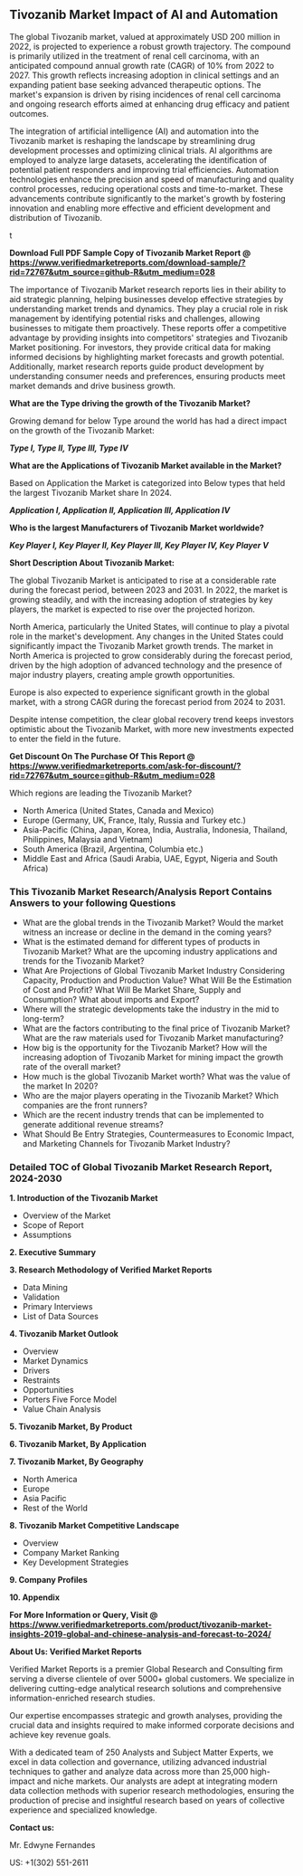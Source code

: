 <h2>Tivozanib Market Impact of AI and Automation</h2><p>The global Tivozanib market, valued at approximately USD 200 million in 2022, is projected to experience a robust growth trajectory. The compound is primarily utilized in the treatment of renal cell carcinoma, with an anticipated compound annual growth rate (CAGR) of 10% from 2022 to 2027. This growth reflects increasing adoption in clinical settings and an expanding patient base seeking advanced therapeutic options. The market's expansion is driven by rising incidences of renal cell carcinoma and ongoing research efforts aimed at enhancing drug efficacy and patient outcomes.</p><p>The integration of artificial intelligence (AI) and automation into the Tivozanib market is reshaping the landscape by streamlining drug development processes and optimizing clinical trials. AI algorithms are employed to analyze large datasets, accelerating the identification of potential patient responders and improving trial efficiencies. Automation technologies enhance the precision and speed of manufacturing and quality control processes, reducing operational costs and time-to-market. These advancements contribute significantly to the market's growth by fostering innovation and enabling more effective and efficient development and distribution of Tivozanib.</p>t</p><p id="" class=""><strong>Download Full PDF Sample Copy of Tivozanib Market Report @ <a href="https://www.verifiedmarketreports.com/download-sample/?rid=72767&utm_source=github-R&utm_medium=028" target="_blank">https://www.verifiedmarketreports.com/download-sample/?rid=72767&utm_source=github-R&utm_medium=028</a></strong></p><p>The importance of&nbsp;Tivozanib Market research reports lies in their ability to aid strategic planning, helping businesses develop effective strategies by understanding market trends and dynamics. They play a crucial role in risk management by identifying potential risks and challenges, allowing businesses to mitigate them proactively. These reports offer a competitive advantage by providing insights into competitors' strategies and Tivozanib Market positioning. For investors, they provide critical data for making informed decisions by highlighting market forecasts and growth potential. Additionally, market research reports guide product development by understanding consumer needs and preferences, ensuring products meet market demands and drive business growth.</p><p><strong>What are the&nbsp;Type driving the growth of the Tivozanib Market?</strong></p><p id="" class="">Growing demand for below Type around the world has had a direct impact on the growth of the Tivozanib Market:</p><em><strong>Type I, Type II, Type III, Type IV</strong></em></p><strong>What are the&nbsp;Applications&nbsp;of Tivozanib Market available in the Market?</strong></p><p id="" class="">Based on Application the Market is categorized into Below types that held the largest Tivozanib Market share In 2024.</p><em><strong>Application I, Application II, Application III, Application IV</strong></em></p><strong>Who is the largest Manufacturers of Tivozanib Market worldwide?</strong></p><p><em><strong>Key Player I, Key Player II, Key Player III, Key Player IV, Key Player V</strong></em></p><p id="" class=""><strong>Short Description About Tivozanib Market:</strong></p><p>The global Tivozanib Market is anticipated to rise at a considerable rate during the forecast period, between 2023 and 2031. In 2022, the market is growing steadily, and with the increasing adoption of strategies by key players, the market is expected to rise over the projected horizon.</p><p>North America, particularly the United States, will continue to play a pivotal role in the market's development. Any changes in the United States could significantly impact the Tivozanib Market growth trends. The market in North America is projected to grow considerably during the forecast period, driven by the high adoption of advanced technology and the presence of major industry players, creating ample growth opportunities.</p><p>Europe is also expected to experience significant growth in the global market, with a strong CAGR during the forecast period from 2024 to 2031.</p><p>Despite intense competition, the clear global recovery trend keeps investors optimistic about the Tivozanib Market, with more new investments expected to enter the field in the future.</p><p id="" class=""><strong>Get Discount On The Purchase Of This Report @ <a href="https://www.verifiedmarketreports.com/ask-for-discount/?rid=72767&utm_source=github-R&utm_medium=028" target="_blank">https://www.verifiedmarketreports.com/ask-for-discount/?rid=72767&utm_source=github-R&utm_medium=028</a></strong></p>Which regions are leading the Tivozanib Market?</p><ul><li>North America (United States, Canada and Mexico)</li><li>Europe (Germany, UK, France, Italy, Russia and Turkey etc.)</li><li>Asia-Pacific (China, Japan, Korea, India, Australia, Indonesia, Thailand, Philippines, Malaysia and Vietnam)</li><li>South America (Brazil, Argentina, Columbia etc.)</li><li>Middle East and Africa (Saudi Arabia, UAE, Egypt, Nigeria and South Africa)</li></ul><h3 id="" class="">This Tivozanib Market Research/Analysis Report Contains Answers to your following Questions</h3><ul><li>What are the global trends in the Tivozanib Market? Would the market witness an increase or decline in the demand in the coming years?</li><li>What is the estimated demand for different types of products in Tivozanib Market? What are the upcoming industry applications and trends for the Tivozanib Market?</li><li>What Are Projections of Global Tivozanib Market Industry Considering Capacity, Production and Production Value? What Will Be the Estimation of Cost and Profit? What Will Be Market Share, Supply and Consumption? What about imports and Export?</li><li>Where will the strategic developments take the industry in the mid to long-term?</li><li>What are the factors contributing to the final price of Tivozanib Market? What are the raw materials used for Tivozanib Market manufacturing?</li><li>How big is the opportunity for the Tivozanib Market? How will the increasing adoption of Tivozanib Market for mining impact the growth rate of the overall market?</li><li>How much is the global Tivozanib Market worth? What was the value of the market In 2020?</li><li>Who are the major players operating in the Tivozanib Market? Which companies are the front runners?</li><li>Which are the recent industry trends that can be implemented to generate additional revenue streams?</li><li>What Should Be Entry Strategies, Countermeasures to Economic Impact, and Marketing Channels for Tivozanib Market Industry?</li></ul><h3 id="" class="">Detailed TOC of Global Tivozanib Market Research Report, 2024-2030</h3><p id="" class=""><strong>1. Introduction of the Tivozanib Market</strong></p><ul><li>Overview of the Market</li><li>Scope of Report</li><li>Assumptions</li></ul><p id="" class=""><strong>2. Executive Summary</strong></p><p id="" class=""><strong>3. Research Methodology of Verified Market Reports</strong></p><ul><li>Data Mining</li><li>Validation</li><li>Primary Interviews</li><li>List of Data Sources</li></ul><p id="" class=""><strong>4. Tivozanib Market Outlook</strong></p><ul><li>Overview</li><li>Market Dynamics</li><li>Drivers</li><li>Restraints</li><li>Opportunities</li><li>Porters Five Force Model</li><li>Value Chain Analysis</li></ul><p id="" class=""><strong>5. Tivozanib Market, By Product</strong></p><p id="" class=""><strong>6. Tivozanib Market, By Application</strong></p><p id="" class=""><strong>7. Tivozanib Market, By Geography</strong></p><ul><li>North America</li><li>Europe</li><li>Asia Pacific</li><li>Rest of the World</li></ul><p id="" class=""><strong>8. Tivozanib Market Competitive Landscape</strong></p><ul><li>Overview</li><li>Company Market Ranking</li><li>Key Development Strategies</li></ul><p id="" class=""><strong>9. Company Profiles</strong></p><p id="" class=""><strong>10. Appendix</strong></p><p id="" class=""><strong>For More Information or Query, Visit @ <a href="https://www.verifiedmarketreports.com/product/tivozanib-market-insights-2019-global-and-chinese-analysis-and-forecast-to-2024/" target="_blank">https://www.verifiedmarketreports.com/product/tivozanib-market-insights-2019-global-and-chinese-analysis-and-forecast-to-2024/</a></strong></p><p id="" class=""><strong>About Us: Verified Market Reports</strong></p><p id="" class="">Verified Market Reports is a premier Global Research and Consulting firm serving a diverse clientele of over 5000+ global customers. We specialize in delivering cutting-edge analytical research solutions and comprehensive information-enriched research studies.</p><p id="" class="">Our expertise encompasses strategic and growth analyses, providing the crucial data and insights required to make informed corporate decisions and achieve key revenue goals.</p><p id="" class="">With a dedicated team of 250 Analysts and Subject Matter Experts, we excel in data collection and governance, utilizing advanced industrial techniques to gather and analyze data across more than 25,000 high-impact and niche markets. Our analysts are adept at integrating modern data collection methods with superior research methodologies, ensuring the production of precise and insightful research based on years of collective experience and specialized knowledge.</p><p id="" class=""><strong>Contact us:</strong></p><p id="" class="">Mr. Edwyne Fernandes</p><p id="" class="">US: +1(302) 551-2611</p>